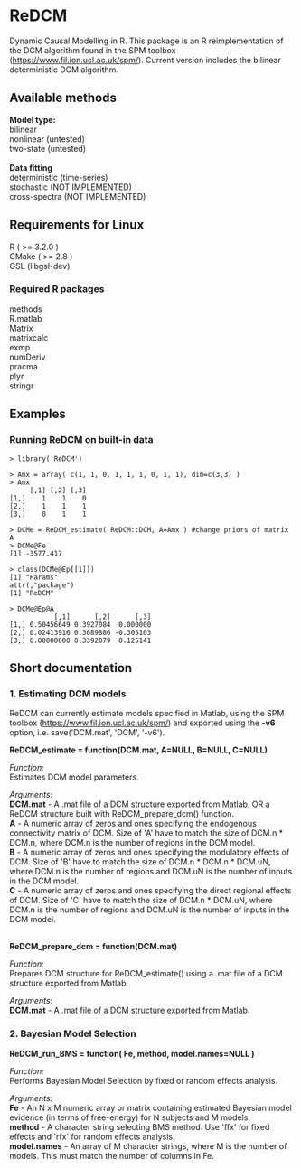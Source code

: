 # ReDCM
Dynamic Causal Modelling in R. This package is an R reimplementation of the DCM algorithm found in the SPM toolbox (https://www.fil.ion.ucl.ac.uk/spm/). Current version includes the bilinear deterministic DCM algorithm.<br/>

## Available methods
**Model type:**<br/>
bilinear<br/>
nonlinear (untested)</br>
two-state (untested)</br>
<br/>
**Data fitting**<br/>
deterministic (time-series)<br/>
stochastic (NOT IMPLEMENTED)<br/>
cross-spectra (NOT IMPLEMENTED)<br/>

## Requirements for Linux

R ( >= 3.2.0 )<br/>
CMake ( >= 2.8 )<br/>
GSL (libgsl-dev)

### Required R packages
methods<br/>
R.matlab<br/>
Matrix<br/>
matrixcalc<br/>
exmp<br/>
numDeriv<br/>
pracma<br/>
plyr<br/>
stringr


## Examples

### Running ReDCM on built-in data

    > library('ReDCM')

    > Amx = array( c(1, 1, 0, 1, 1, 1, 0, 1, 1), dim=c(3,3) )
    > Amx
         [,1] [,2] [,3]
    [1,]    1    1    0
    [2,]    1    1    1
    [3,]    0    1    1

    > DCMe = ReDCM_estimate( ReDCM::DCM, A=Amx ) #change priors of matrix A
    > DCMe@Fe
    [1] -3577.417

    > class(DCMe@Ep[[1]])
    [1] "Params"
    attr(,"package")
    [1] "ReDCM"

    > DCMe@Ep@A
               [,1]      [,2]      [,3]
    [1,] 0.50456649 0.3927084  0.000000
    [2,] 0.02413916 0.3689886 -0.305103
    [3,] 0.00000000 0.3392079  0.125141


## Short documentation

### 1. Estimating DCM models
ReDCM can currently estimate models specified in Matlab, using the SPM toolbox (https://www.fil.ion.ucl.ac.uk/spm/) and exported using the **-v6** option, i.e. save('DCM.mat', 'DCM', '-v6').<br/>

**ReDCM_estimate = function(DCM.mat, A=NULL, B=NULL, C=NULL)**<br/>

*Function:*<br/>
Estimates DCM model parameters.<br/>

*Arguments:*<br/>
**DCM.mat** - A .mat file of a DCM structure exported from Matlab, OR a ReDCM structure built with ReDCM_prepare_dcm() function.<br/>
**A** - A numeric array of zeros and ones specifying the endogenous connectivity matrix of DCM. Size of 'A' have to match the size of DCM.n * DCM.n, where DCM.n is the number of regions in the DCM model.<br/>
**B** - A numeric array of zeros and ones specifying the modulatory effects of DCM. Size of 'B' have to match the size of DCM.n * DCM.n * DCM.uN, where DCM.n is the number of regions and DCM.uN is the number of inputs in the DCM model.<br/>
**C** - A numeric array of zeros and ones specifying the direct regional effects of DCM. Size of 'C' have to match the size of DCM.n * DCM.uN, where DCM.n is the number of regions and DCM.uN is the number of inputs in the DCM model.<br/>
<br/>

**ReDCM_prepare_dcm = function(DCM.mat)**<br/>

*Function:*<br/>
Prepares DCM structure for ReDCM_estimate() using a .mat file of a DCM structure exported from Matlab.<br/>

*Arguments:*<br/>
**DCM.mat** - A .mat file of a DCM structure exported from Matlab.<br/>


### 2. Bayesian Model Selection

**ReDCM_run_BMS = function( Fe, method, model.names=NULL )**<br/>

*Function:*<br/>
Performs Bayesian Model Selection by fixed or random effects analysis.<br/>

*Arguments:*<br/>
**Fe** -  An N x M numeric array or matrix containing estimated Bayesian model evidence (in terms of free-energy) for N subjects and M models.<br/>
**method** - A character string selecting BMS method. Use 'ffx' for fixed effects and 'rfx' for random effects analysis.<br/>
**model.names** - An array of M character strings, where M is the number of models. This must match the number of columns in Fe.<br/>
